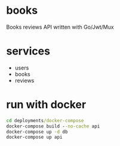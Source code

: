 # books
Books reviews API written with Go/Jwt/Mux

# services
- users
- books
- reviews

# run with docker
```cmd
cd deployments/docker-compose
docker-compose build --no-cache api
docker-compose up -d db
docker-compose up api
```